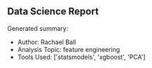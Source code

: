 ## Data Science Report

Generated summary:

- Author: Rachael Ball
- Analysis Topic: feature engineering
- Tools Used: ['statsmodels', 'xgboost', 'PCA']
